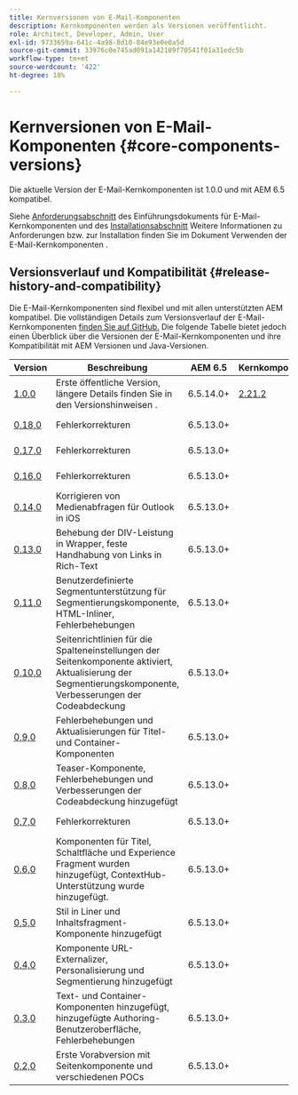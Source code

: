 ```yaml
---
title: Kernversionen von E-Mail-Komponenten
description: Kernkomponenten werden als Versionen veröffentlicht.
role: Architect, Developer, Admin, User
exl-id: 9733659a-641c-4a98-8d10-84e93e0e0a5d
source-git-commit: 33976c0e745ad091a142109f70541f01a31edc5b
workflow-type: tm+mt
source-wordcount: '422'
ht-degree: 18%

---
```



# Kernversionen von E-Mail-Komponenten {#core-components-versions}

Die aktuelle Version der E-Mail-Kernkomponenten ist 1.0.0 und mit AEM 6.5 kompatibel.

Siehe [Anforderungsabschnitt](/help/email/introduction.md#requirements) des Einführungsdokuments für E-Mail-Kernkomponenten und des [Installationsabschnitt](/help/email/using.md#installing-the-email-core-components) Weitere Informationen zu Anforderungen bzw. zur Installation finden Sie im Dokument Verwenden der E-Mail-Kernkomponenten .

## Versionsverlauf und Kompatibilität {#release-history-and-compatibility}

Die E-Mail-Kernkomponenten sind flexibel und mit allen unterstützten AEM kompatibel. Die vollständigen Details zum Versionsverlauf der E-Mail-Kernkomponenten [finden Sie auf GitHub.](https://github.com/adobe/aem-core-email-components/releases) Die folgende Tabelle bietet jedoch einen Überblick über die Versionen der E-Mail-Kernkomponenten und ihre Kompatibilität mit AEM Versionen und Java-Versionen.

| Version | Beschreibung | AEM 6.5 | Kernkomponenten | Java | Veröffentlichungsdatum |
|---|---|---|---|---|---|
| [1.0.0](https://github.com/adobe/aem-core-email-components/releases/tag/core.email.components.reactor-1.0.0) | Erste öffentliche Version, längere Details finden Sie in den Versionshinweisen . | 6.5.14.0+ | [2.21.2](/help/versions.md) | 8, 11 | 29. November 2022 |
| [0,18,0](https://github.com/adobe/aem-core-email-components/releases/tag/v0.18.0) | Fehlerkorrekturen | 6.5.13.0+ |  | 8, 11 | 30. September 2022 |
| [0,17,0](https://github.com/adobe/aem-core-email-components/releases/tag/v0.17.0) | Fehlerkorrekturen | 6.5.13.0+ |  | 8, 11 | 27. September 2022 |
| [0,16,0](https://github.com/adobe/aem-core-email-components/releases/tag/v0.16.0) | Fehlerkorrekturen | 6.5.13.0+ |  | 8, 11 | 14. September 2022 |
| [0,14,0](https://github.com/adobe/aem-core-email-components/releases/tag/v0.14.0) | Korrigieren von Medienabfragen für Outlook in iOS | 6.5.13.0+ |  | 8, 11 | 8. August 2022 |
| [0,13,0](https://github.com/adobe/aem-core-email-components/releases/tag/v0.13.0) | Behebung der DIV-Leistung in Wrapper, feste Handhabung von Links in Rich-Text | 6.5.13.0+ |  | 8, 11 | 27. Juli 2022 |
| [0,11,0](https://github.com/adobe/aem-core-email-components/releases/tag/v0.11.0) | Benutzerdefinierte Segmentunterstützung für Segmentierungskomponente, HTML-Inliner, Fehlerbehebungen | 6.5.13.0+ |  | 8, 11 | 6. Juli 2022 |
| [0,10,0](https://github.com/adobe/aem-core-email-components/releases/tag/v0.10.0) | Seitenrichtlinien für die Spalteneinstellungen der Seitenkomponente aktiviert, Aktualisierung der Segmentierungskomponente, Verbesserungen der Codeabdeckung | 6.5.13.0+ |  | 8, 11 | 15. Juni 2022 |
| [0,9,0](https://github.com/adobe/aem-core-email-components/releases/tag/v0.9.0) | Fehlerbehebungen und Aktualisierungen für Titel- und Container-Komponenten | 6.5.13.0+ |  | 8, 11 | 1. Juni 2022 |
| [0,8,0](https://github.com/adobe/aem-core-email-components/releases/tag/v0.8.0) | Teaser-Komponente, Fehlerbehebungen und Verbesserungen der Codeabdeckung hinzugefügt | 6.5.13.0+ |  | 8, 11 | 19. Mai 2022 |
| [0,7,0](https://github.com/adobe/aem-core-email-components/releases/tag/v0.7.0) | Fehlerkorrekturen | 6.5.13.0+ |  | 8, 11 | 4. Mai 2022 |
| [0,6,0](https://github.com/adobe/aem-core-email-components/releases/tag/v0.6.0) | Komponenten für Titel, Schaltfläche und Experience Fragment wurden hinzugefügt, ContextHub-Unterstützung wurde hinzugefügt. | 6.5.13.0+ |  | 8, 11 | 20. April 2022 |
| [0,5,0](https://github.com/adobe/aem-core-email-components/releases/tag/v0.5.0) | Stil in Liner und Inhaltsfragment-Komponente hinzugefügt | 6.5.13.0+ |  | 8, 11 | 7. April 2022 |
| [0,4,0](https://github.com/adobe/aem-core-email-components/releases/tag/v0.4.0) | Komponente URL-Externalizer, Personalisierung und Segmentierung hinzugefügt | 6.5.13.0+ |  | 8, 11 | 23. März 2022 |
| [0,3,0](https://github.com/adobe/aem-core-email-components/releases/tag/v0.3.0) | Text- und Container-Komponenten hinzugefügt, hinzugefügte Authoring-Benutzeroberfläche, Fehlerbehebungen | 6.5.13.0+ |  | 8, 11 | 9. März 2022 |
| [0,2,0](https://github.com/adobe/aem-core-email-components/releases/tag/v0.2.0) | Erste Vorabversion mit Seitenkomponente und verschiedenen POCs | 6.5.13.0+ |  | 8, 11 | 24. Februar 2022 |

